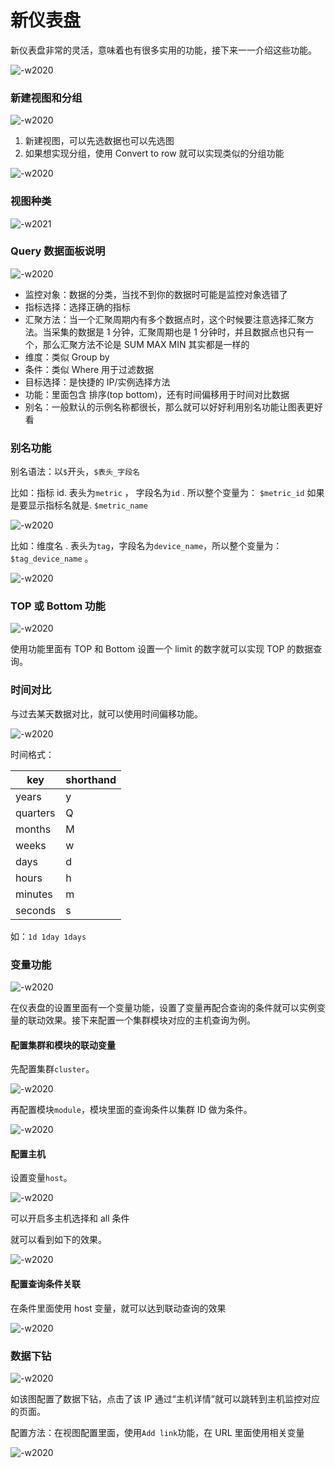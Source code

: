 # 新仪表盘

新仪表盘非常的灵活，意味着也有很多实用的功能，接下来一一介绍这些功能。

![-w2020](media/15909151125720.jpg)

### 新建视图和分组

![-w2020](media/15909151841007.jpg)

1. 新建视图，可以先选数据也可以先选图
2. 如果想实现分组，使用 Convert to row 就可以实现类似的分组功能

![-w2020](media/15909152553607.jpg)

### 视图种类

![-w2021](media/15909152982065.jpg)

### Query 数据面板说明

![-w2020](media/15909154784863.jpg)

* 监控对象：数据的分类，当找不到你的数据时可能是监控对象选错了
* 指标选择：选择正确的指标
* 汇聚方法：当一个汇聚周期内有多个数据点时，这个时候要注意选择汇聚方法。当采集的数据是 1 分钟，汇聚周期也是 1 分钟时，并且数据点也只有一个，那么汇聚方法不论是 SUM MAX MIN 其实都是一样的
* 维度：类似 Group by 
* 条件：类似 Where 用于过滤数据
* 目标选择：是快捷的 IP/实例选择方法
* 功能：里面包含 排序(top bottom)，还有时间偏移用于时间对比数据
* 别名：一般默认的示例名称都很长，那么就可以好好利用别名功能让图表更好看

### 别名功能

别名语法：以`$`开头，`$表头_字段名`

比如：指标 id. 表头为`metric` ， 字段名为`id` . 所以整个变量为： `$metric_id` 如果是要显示指标名就是. `$metric_name`

![-w2020](media/15909158599688.jpg)

比如：维度名 . 表头为`tag`，字段名为`device_name`，所以整个变量为：`$tag_device_name` 。

![-w2020](media/15909159867716.jpg)

### TOP 或 Bottom 功能

![-w2020](media/15909161037141.jpg)

使用功能里面有 TOP 和 Bottom 设置一个 limit 的数字就可以实现 TOP 的数据查询。

### 时间对比

与过去某天数据对比，就可以使用时间偏移功能。

![-w2020](media/15909162545529.jpg)

时间格式：

| key  | shorthand | 
|---|---|
| years | y | 
| quarters | Q| 
| months | M | 
| weeks | w | 
| days | d  | 
| hours | h | 
| minutes | m | 
| seconds | s | 

如：`1d 1day 1days`

### 变量功能

![-w2020](media/15909166728713.jpg)

在仪表盘的设置里面有一个变量功能，设置了变量再配合查询的条件就可以实例变量的联动效果。接下来配置一个集群模块对应的主机查询为例。

#### 配置集群和模块的联动变量

先配置集群`cluster`。

![-w2020](media/15909167828079.jpg)

再配置模块`module`，模块里面的查询条件以集群 ID 做为条件。

![-w2020](media/15909168115182.jpg)

#### 配置主机

设置变量`host`。

![-w2020](media/15909169050479.jpg)

可以开启多主机选择和 all 条件 

就可以看到如下的效果。

![-w2020](media/15909169503835.jpg)

#### 配置查询条件关联

在条件里面使用 host 变量，就可以达到联动查询的效果

![-w2020](media/15909170041853.jpg)

### 数据下钻

![-w2020](media/15909170724714.jpg)

如该图配置了数据下钻，点击了该 IP 通过“主机详情”就可以跳转到主机监控对应的页面。

配置方法：在视图配置里面，使用`Add link`功能，在 URL 里面使用相关变量

![-w2020](media/15909171979647.jpg)
